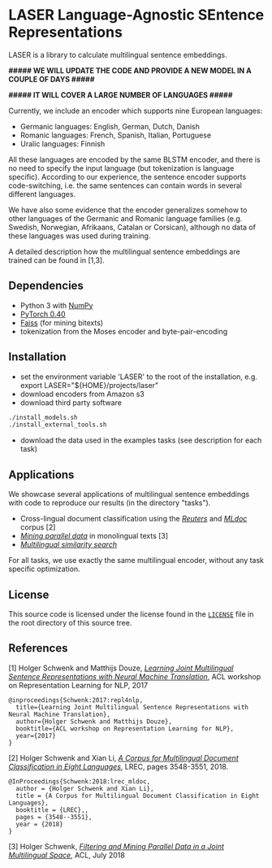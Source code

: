 # LASER  Language-Agnostic SEntence Representations

LASER is a library to calculate multilingual sentence embeddings.


**##### WE WILL UPDATE THE CODE AND PROVIDE A NEW MODEL IN A COUPLE OF DAYS #####**

**#####              IT WILL COVER A LARGE NUMBER OF LANGUAGES              #####**


Currently, we include an encoder which supports nine European languages:
* Germanic languages: English, German, Dutch, Danish
* Romanic languages: French, Spanish, Italian, Portuguese
* Uralic languages: Finnish

All these languages are encoded by the same BLSTM encoder, and there is no need
to specify the input language (but tokenization is language specific).
According to our experience, the sentence encoder supports code-switching, i.e.
the same sentences can contain words in several different languages.

We have also some evidence that the encoder generalizes somehow to other
languages of the Germanic and Romanic language families (e.g. Swedish,
Norwegian, Afrikaans, Catalan or Corsican), although no data of these languages
was used during training.

A detailed description how the multilingual sentence embeddings are trained can
be found in [1,3].

## Dependencies
* Python 3 with [NumPy](http://www.numpy.org/)
* [PyTorch 0.40](http://pytorch.org/)
* [Faiss](https://github.com/facebookresearch/faiss) (for mining bitexts)
* tokenization from the Moses encoder and byte-pair-encoding

## Installation
* set the environment variable 'LASER' to the root of the installation, e.g.
  export LASER="${HOME}/projects/laser"
* download encoders from Amazon s3
* download third party software
```bash
./install_models.sh
./install_external_tools.sh
```
* download the data used in the examples tasks (see  description for each task)

## Applications

We showcase several applications of multilingual sentence embeddings
with code to reproduce our results (in the directory "tasks").

* Cross-lingual document classification using the
  [*Reuters*](https://github.com/facebookresearch/LASER/tree/master/tasks/reuters)
   and [*MLdoc*](https://github.com/facebookresearch/LASER/tree/master/tasks/mldoc) corpus [2]
* [*Mining parallel data*](https://github.com/facebookresearch/LASER/tree/master/tasks/bucc)
  in monolingual texts [3]
* [*Multilingual similarity search*](https://github.com/facebookresearch/LASER/tree/master/tasks/similarity) 

For all tasks, we use exactly the same multilingual encoder, without any task specific optimization.

## License

This source code is licensed under the license found in the [`LICENSE`](LICENSE) file in the root directory of this source tree.

## References

[1] Holger Schwenk and Matthijs Douze,
    [*Learning Joint Multilingual Sentence Representations with Neural Machine Translation*](https://aclanthology.info/papers/W17-2619/w17-2619),
    ACL workshop on Representation Learning for NLP, 2017
```
@inproceedings{Schwenk:2017:repl4nlp,
  title={Learning Joint Multilingual Sentence Representations with Neural Machine Translation},
  author={Holger Schwenk and Matthijs Douze},
  booktitle={ACL workshop on Representation Learning for NLP},
  year={2017}
}
```

[2]  Holger Schwenk and Xian Li,
    [*A Corpus for Multilingual Document Classification in Eight Languages*](http://www.lrec-conf.org/proceedings/lrec2018/pdf/658.pdf),
    LREC, pages 3548-3551, 2018.

```
@InProceedings{Schwenk:2018:lrec_mldoc,
  author = {Holger Schwenk and Xian Li},
  title = {A Corpus for Multilingual Document Classification in Eight Languages},
  booktitle = {LREC},,
  pages = {3548--3551},
  year = {2018}
}
```

[3] Holger Schwenk,
    [*Filtering and Mining Parallel Data in a Joint Multilingual Space*](https://arxiv.org/abs/1805.09822),
    ACL, July 2018

